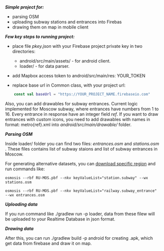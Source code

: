 ***Simple project for:***
* parsing OSM
* uploading subway stations and entrances into Firebas
* drawing them on map in mobile client

***Few key steps to running project:***

* place file *pkey.json* with your Firebase project private key in two directories:
    * android/src/main/assets/ - for android client.
    * loader/ - for data parser.

* add Mapbox access token to android/src/main/res:
    <string name="mapbox_access_token" translatable="false">YOUR_TOKEN</string>
    
* replace base url in Common class, with your project url:
```kotlin
    const val baseUrl = "https://YOUR_PROJECT_NAME.firebaseio.com"
 ```

Also, you can add drawables for subway entrances. Current logic implemented for Moscow subway, where entrances have numbers from 1 to 16. 
Every entrance in response have an integer field *ref*. If you want to draw entrances with custom icons, you need to add drawables with names in format: metro{ref}.xml into *android/src/main/drawable/* folder. 


***Parsing OSM***

Inside loader/ folder you can find two files: *entrances.osm* and *stations.osm* . These files contains list of subway staions  and list of subway entrances in Moscow. 

For generating alternative datasets, you can [download specific region](https://wiki.openstreetmap.org/wiki/Downloading_data)
and run commands like:

```osmosis --rbf RU-MOS.pbf --nkv keyValueList="station.subway" --wx stations.osm```

```osmosis --rbf RU-MOS.pbf --nkv keyValueList="railway.subway_entrance" --wx entrances.osm```


***Uploading data***

If you run command like ./gradlew run -p loader, data from these filew will be uploaded to your Realtime Database in json format.


***Drawing data***

After this, you can run ./gradlew build -p android for creating .apk, which get data from firebase and draw it on map.
